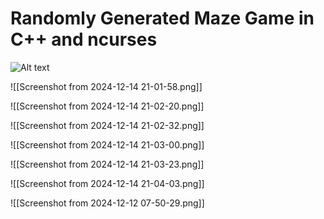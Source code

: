 # Randomly Generated Maze Game in C++ and ncurses

![Alt text](screenshots/Screenshot\from\2024-12-14\21-01-48.png)


![[Screenshot from 2024-12-14 21-01-58.png]]

![[Screenshot from 2024-12-14 21-02-20.png]]

![[Screenshot from 2024-12-14 21-02-32.png]]

![[Screenshot from 2024-12-14 21-03-00.png]]

![[Screenshot from 2024-12-14 21-03-23.png]]

![[Screenshot from 2024-12-14 21-04-03.png]]

![[Screenshot from 2024-12-12 07-50-29.png]]

